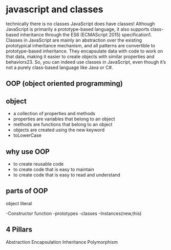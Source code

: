 # javascript and classes 
technically there is no classes 
JavaScript does have classes! Although JavaScript is primarily a prototype-based language, it also supports class-based inheritance through the ES6 (ECMAScript 2015) specification1. Classes in JavaScript are mainly an abstraction over the existing prototypical inheritance mechanism, and all patterns are convertible to prototype-based inheritance. They encapsulate data with code to work on that data, making it easier to create objects with similar properties and behaviors23. So, you can indeed use classes in JavaScript, even though it’s not a purely class-based language like Java or C#.

## OOP (object oriented programming)

## object 
- a collection of properties and methods
- properties are variables that belong to an object
- methods are functions that belong to an object
- objects are created using the new keyword
- toLowerCase

## why use OOP
- to create reusable code
- to create code that is easy to maintain
- to create code that is easy to read and understand

## parts of OOP
object literal

-Constructor function
-prototypes
-classes
-Instances(new,this)


## 4 Pillars
Abstraction
Encapsulation
Inheritance
Polymorphism
